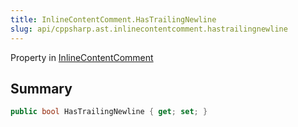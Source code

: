```yaml
---
title: InlineContentComment.HasTrailingNewline
slug: api/cppsharp.ast.inlinecontentcomment.hastrailingnewline
---
```

Property in [InlineContentComment](/api/cppsharp/ast/inlinecontentcomment)

## Summary



```csharp
public bool HasTrailingNewline { get; set; }
```

